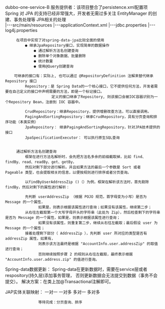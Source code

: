 dubbo-one-service-B
         服务提供者：该项目整合了persistence.xml配置项
		 Spring 对 JPA 的支持已经非常强大，开发者无需过多关注 EntityManager 的创建、事务处理等 JPA相关的处理		 
		 |---src/main/resources
		 |---applicationContext.xml
		 |---jdbc.properties
		 |---log4j.properties		 
		 
		 在项目中实现了对spring-data-jpa比较全面的使用
		     ● 继承JpaRepository接口，实现简单的数据操作
		         ● 通过解析方法名创建查询
				 ● 删除单个对象数据、批量删除
				 ● 统计数量
				 ● 使用@Query创建查询
		
		可继承的接口有：实际上, 也可以通过 @RepositoryDefinition 注解来替代继承 Repository 接口
	 		 Repository：是 Spring Data的一个核心接口，它不提供任何方法，开发者需要在自己定义的接口中声明需要的方法，即是一个标记接口。
			             定义的接口继承了Repository, 则该接口会被IOC容器识别为一个Repository Bean，注册到 IOC 容器中。						 
						 
	 		 CrudRepository：继承Repository，提供增删改查方法，可以直接调用。
			 PagingAndSortingRepository：继承CrudRepository，具有分页查询和排序功能（本类实例）
			 JpaRepository： 继承PagingAndSortingRepository，针对JPA技术提供的接口
			 JpaSpecificationExecutor： 可以执行原生SQL查询
			 
		
	     通过解析方法名创建查询
	         框架在进行方法名解析时，会先把方法名多余的前缀截取掉，比如 find、findBy、read、readBy、get、getBy，
	         然后对剩下部分进行解析。并且如果方法的最后一个参数是 Sort 或者 Pageable 类型，也会提取相关的信息，以便按规则进行排序或者分页查询。
	         
			 以findByUserAddressZip ()（）为例，框架在解析该方法时，首先剔除 findBy，然后对剩下的属性进行解析：
	 
	         先判断 userAddressZip （根据 POJO 规范，首字母变为小写）是否为 Message 的一个属性，
	               如果是，则表示根据该属性进行查询；如果没有该属性，继续第二步；
	         从右往左截取第一个大写字母开头的字符串（此处为 Zip），然后检查剩下的字符串是否为 Message 的一个属性，如果是，则表示根据该属性进行查询；
	               如果没有该属性，则重复第二步，继续从右往左截取；最后假设 user 为 Message 的一个属性；
	         接着处理剩下部分（ AddressZip ），先判断 user 所对应的类型是否有 addressZip 属性，如果有，
			       则表示该方法最终是根据 "AccountInfo.user.addressZip" 的取值进行查询；
	               否则继续按照步骤 2 的规则从右往左截取，最终表示根据 "AccountInfo.user.address.zip" 的值进行查询。
	               
Spring-data数据更新：
      Spring-data在更新数据时，需要在service层或者respository(持久层)添加事务管理，
              否则更新数据会无法提交到数据（事务不会提交）。
      解决方案：在类上加@Transactional注解即可。

JAP实体关联映射：
                              一对一
                              一对多
                              多对一
                              多对多
	               
	               等待完成：分页查询、排序
 